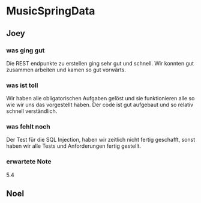 # MusicSpringData

## Joey
### was ging gut
Die REST endpunkte zu erstellen ging
sehr gut und schnell. Wir konnten 
gut zusammen arbeiten und kamen so gut
vorwärts.
### was ist toll
Wir haben alle obligatorischen Aufgaben
gelöst und sie funktionieren alle so 
wie wir uns das vorgestellt haben. Der 
code ist gut aufgebaut und so relativ 
schnell verständlich.
### was fehlt noch
Der Test für die SQL Injection, haben wir
zeitlich nicht fertig geschafft, sonst haben
wir alle Tests und Anforderungen fertig 
gestellt.
### erwartete Note
5.4

## Noel
